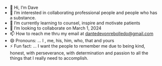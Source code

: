 - 👋 Hi, I’m Dave
- 👀 I’m interested in collaborating professional people and people who has a substance.
- 🌱 I’m currently learning to counsel, inspire and motivate patients
- 💞️ I’m looking to collaborate on March 1, 2024
- 📫 How to reach me thru my email at dantedevonrebolledo@gmail.com
- 😄 Pronouns: ...  I , me, his, him, who, that and yours
- ⚡ Fun fact: ... I want the people to remember me due to being kind, honest, with perseverance, with determination and passion to all the things that I really need to accomplish.

<!---
dlrebolledo/dlrebolledo is a ✨ special ✨ repository because its `README.md` (this file) appears on your GitHub profile.
You can click the Preview link to take a look at your changes.
--->
